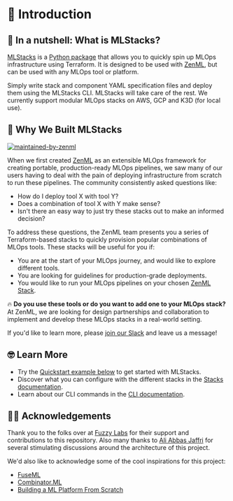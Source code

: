 # 👋 Introduction

## 🌰 In a nutshell: What is MLStacks?

[MLStacks](https://mlstacks.zenml.io) is a
[Python package](https://pypi.org/project/mlstacks/) that allows you to quickly
spin up MLOps infrastructure using Terraform. It is designed to be used with
[ZenML](https://zenml.io), but can be used with any MLOps tool or platform.

Simply write stack and component YAML specification files and deploy them using
the MLStacks CLI. MLStacks will take care of the rest. We currently support
modular MLOps stacks on AWS, GCP and K3D (for local use).

## 👷 Why We Built MLStacks

[![maintained-by-zenml](https://user-images.githubusercontent.com/3348134/173032050-ad923313-f2ce-4583-b27a-afcaa8b355e2.png)](https://github.com/zenml-io/zenml)

When we first created [ZenML](https://zenml.io) as an extensible MLOps framework
for creating portable, production-ready MLOps pipelines, we saw many of our
users having to deal with the pain of deploying infrastructure from scratch to
run these pipelines. The community consistently asked questions like:

- How do I deploy tool X with tool Y?
- Does a combination of tool X with Y make sense?
- Isn't there an easy way to just try these stacks out to make an informed
  decision?

To address these questions, the ZenML team presents you a series of
Terraform-based stacks to quickly provision popular combinations of MLOps tools.
These stacks will be useful for you if:

- You are at the start of your MLOps journey, and would like to explore
  different tools.
- You are looking for guidelines for production-grade deployments.
- You would like to run your MLOps pipelines on your chosen
  [ZenML Stack](https://docs.zenml.io/user-guide/starter-guide/understand-stacks).

🔥 **Do you use these tools or do you want to add one to your MLOps stack?** At
ZenML, we are looking for design partnerships and collaboration to implement and
develop these MLOps stacks in a real-world setting.

If you'd like to learn more, please
[join our Slack](https://zenml.io/slack-invite/) and leave us a message!

## 🤓 Learn More

- Try the [Quickstart example below](./getting-started/) to get started with
  MLStacks.
- Discover what you can configure with the different stacks in the
  [Stacks documentation](./stacks/).
- Learn about our CLI commands in the [CLI documentation](./reference/cli.md).

## 🙏🏻 Acknowledgements

Thank you to the folks over at [Fuzzy Labs](https://www.fuzzylabs.ai/) for their
support and contributions to this repository. Also many thanks to
[Ali Abbas Jaffri](https://github.com/aliabbasjaffri) for several stimulating
discussions around the architecture of this project.

We'd also like to acknowledge some of the cool inspirations for this project:

- [FuseML](https://fuseml.github.io/)
- [Combinator.ML](https://combinator.ml/)
- [Building a ML Platform From Scratch](https://www.aporia.com/blog/building-an-ml-platform-from-scratch/)
